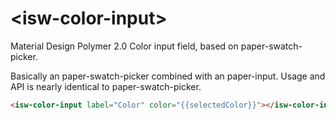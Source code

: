 # \<isw-color-input\>

Material Design Polymer 2.0 Color input field, based on paper-swatch-picker.

Basically an paper-swatch-picker combined with an paper-input.
Usage and API is nearly identical to paper-swatch-picker.

```html
<isw-color-input label="Color" color="{{selectedColor}}"></isw-color-input>
```